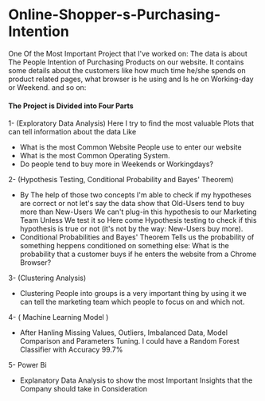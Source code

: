 # Online-Shopper-s-Purchasing-Intention

One Of the Most Important Project that I've worked on:
The data is about The People Intention of Purchasing Products on our website. It contains some details about the customers like how much time he/she spends on product related pages, what browser is he using and Is he on Working-day or Weekend. and so on:

#### The Project is Divided into Four Parts
1- (Exploratory Data Analysis)
Here I try to find the most valuable Plots that can tell information about the data Like
  - What is the most Common Website People use to enter our website
  - What is the most Common Operating System.
  - Do people tend to buy more in Weekends or Workingdays?

2- (Hypothesis Testing, Conditional Probability and Bayes' Theorem)
  - By The help of those two concepts I'm able to check if my hypotheses are correct or not let's say the data show that Old-Users tend to buy more than New-Users We can't plug-in this hypothesis to our Marketing Team Unless We test it so Here come Hypothesis testing to check if this hypothesis is true or not (it's not by the way: New-Users buy more).
  - Conditional Probabilities and Bayes' Theorem Tells us the probability of something heppens conditioned on something else: What is the probability that a customer buys if he enters the website from a Chrome Browser?

3- (Clustering Analysis)
- Clustering People into groups is a very important thing by using it we can tell the marketing team which people to focus on and which not.

4- ( Machine Learning Model )
- After Hanling Missing Values, Outliers, Imbalanced Data, Model Comparison and Parameters Tuning. I could have a Random Forest Classifier with Accuracy 99.7%

5- Power Bi
- Explanatory Data Analysis to show the most Important Insights that the Company should take in Consideration
